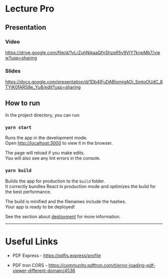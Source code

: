 # Lecture Pro

## Presentation

### Video

https://drive.google.com/file/d/1yLrZuhNikaaQfnShzq95y9VIY7knpMb7/view?usp=sharing

### Slides

https://docs.google.com/presentation/d/1Db4IFuDABlomjgAOj_SmtoOUdC_8TYiK0fARS8e_Yu8/edit?usp=sharing

## How to run

In the project directory, you can run:

### `yarn start`

Runs the app in the development mode.\
Open [http://localhost:3000](http://localhost:3000) to view it in the browser.

The page will reload if you make edits.\
You will also see any lint errors in the console.

### `yarn build`

Builds the app for production to the `build` folder.\
It correctly bundles React in production mode and optimizes the build for the best performance.

The build is minified and the filenames include the hashes.\
Your app is ready to be deployed!

See the section about [deployment](https://facebook.github.io/create-react-app/docs/deployment) for more information.

---

# Useful Links

- PDF Express - https://pdfjs.express/profile

- PDF tron CORS - https://community.pdftron.com/t/error-loading-pdf-viewer-different-domain/4536
